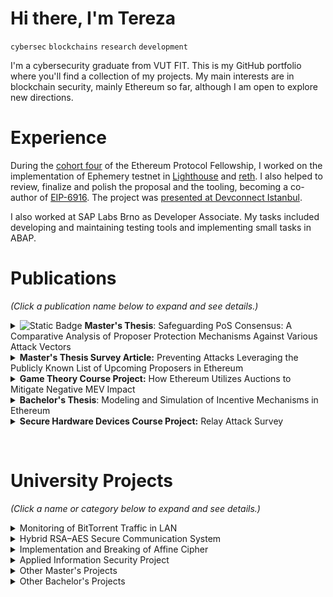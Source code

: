 # Hi there, I'm Tereza
`cybersec` `blockchains` `research` `development`

I'm a cybersecurity graduate from VUT FIT. This is my GitHub portfolio where you'll find a collection of my projects. My main interests are in blockchain security, mainly Ethereum so far, although I am open to explore new directions.

# Experience
During the [cohort four](https://github.com/eth-protocol-fellows/cohort-four) of the Ethereum Protocol Fellowship, I worked on the implementation of Ephemery testnet in [Lighthouse](https://github.com/terezaburianova/lighthouse) and [reth](https://github.com/terezaburianova/reth). I also helped to review, finalize and polish the proposal and the tooling, becoming a co-author of [EIP-6916](https://eips.ethereum.org/EIPS/eip-6916). The project was [presented at Devconnect Istanbul](https://streameth.org/65a90bf27932ebe436ba9348/watch?session=65b8f8cca5b2d09b88ec0f02).

I also worked at SAP Labs Brno as Developer Associate. My tasks included developing and maintaining testing tools and implementing small tasks in ABAP.

# Publications
*(Click a publication name below to expand and see details.)*
<details>
<summary>
<img alt="Static Badge" src="https://img.shields.io/badge/Featured-08872B">
<b>Master's Thesis</b>: 
Safeguarding PoS Consensus: A Comparative Analysis of Proposer Protection Mechanisms Against Various Attack Vectors
</summary>

- `English` `Rust`
- [Thesis](https://www.vut.cz/en/students/final-thesis/detail/164846) | [Implementation](https://github.com/terezaburianova/leader-election-sim)
- Presented at [Excel@FIT](https://excel.fit.vutbr.cz/sbornik/) and [ETHPrague](https://ethprague.com/schedule?talk=1207-poster-session)
- Dean's Award for Excellent Master's Thesis
- **Abstract:** The thesis deals with proposer protection mechanisms in the Ethereum Proof-of-Stake consensus. The aim is to introduce the principles and possible weaknesses of the consensus mechanism, identify and investigate potential attack vectors targeting proposers, evaluate various proposer protection mechanisms and further investigate two selected mechanisms, Whisk and homomorphic sortition, by simulating their behaviour under different circumstances. For this purpose, a simulation framework was designed and several scenarios were proposed to test the security effectiveness of the mechanisms during the attack. Measurements were conducted to estimate the computational demand of both mechanisms. Finally, the results were discussed, the feasibility of the mechanisms was determined and topics for future research and improvements were suggested.

</details>

<details><summary><b>Master's Thesis Survey Article:</b> Preventing Attacks Leveraging the Publicly Known List of Upcoming Proposers in Ethereum</summary>

- `English`
- [Article](https://github.com/terezaburianova/terezaburianova/blob/390d19e9a0acc3fd6d5e9e49d22d01e12ad403d4/publications/DP_survey.pdf)
- **Abstract:** In the Ethereum PoS, the block proposers are known in advance and it is possible to obtain their IP addresses. This can lead to attacks like DoS, which can have negative impact on the network. The paper provides an overview of proposed and researched measures. The measures implemented partially or completely on the consensus layer include SSLE, like Whisk or Swap-or-Not SSLE, which generally manipulate a set of validators to hide the proposer’s identity. These solutions are feasible based on the concluded research but are too complex. SnSLE,
including the solution implemented in Algorand and the proposal adapted to Ethereum, select several proposers and choose one of them after their proposals. The anonymity set in these cases corresponds to the validator set, but fork-choice complications are introduced. The proposal for Polkadot is partially implemented on the network layer. It utilizes a construct called ring-VRF, which combines VRF and SNARKs. A solution implemented solely on the network layer, utilizing Dandelion++ and RLN to add a private pre-network, has also been included. Network layer solutions have too high latency based on an existing analysis and also are susceptible to attacks. The last solution is the distributed validators technology, where the obligations of one validator are distributed among several nodes. This solution is complex but increases the costs and requires a new type of client. The paper further describes the principle of each method, their drawbacks and points of further research, the methods are also
briefly compared based on various properties.
</details>

<details>
<summary>
<b>Game Theory Course Project:</b> How Ethereum Utilizes Auctions to Mitigate Negative MEV Impact
</summary>

- `English`
- [Article](https://github.com/terezaburianova/terezaburianova/blob/38f0a98f03d3632e1cfc295fe191b01e3decdb3f/publications/THE.pdf)
- In Ethereum, MEV allows block proposers to increase their reward by ordering, including and excluding the transactions in the block. The profit gained from MEV can be significant. While MEV is an important part of many mechanisms, it can also have negative impact on the
consensus of PoS Ethereum. One of the mechanisms that has been proposed to mitigate these negative effects is the Proposer-Builder Separation (PBS). This project aims to generally describe the PBS mechanism and then take
a closer look at how the mechanism utilizes auctions. It describes the architecture of the PBS, analyses the blockspace auction of the MEV-Boost implementation and shortly introduces the Order Flow Auctions.
</details>

<details>
<summary>
<b>Bachelor's Thesis</b>:
Modeling and Simulation of Incentive Mechanisms in Ethereum
</summary>

- `English` `Jupyter Notebook`
- [Thesis](https://www.vut.cz/en/students/final-thesis/detail/145085) | [Implementation](https://github.com/terezaburianova/incentive-mechanism-analysis/)
- **Abstract:** The topic of this thesis is the Ethereum incentive mechanism, in particular the changes introduced in EIP-1559. The aim of the thesis is to investigate the behaviour and propose any potential improvements in case of discovered flaws. The previously used first price auction mechanism required users to choose the incentive arbitrarily, which led to overpaying and high fee volatility. These problems occurred mainly due to higher network utilization after the popularization of projects such as decentralized finance, NFT collections, and the metaverse. The new incentive mechanism introduced the variable block size, which can adapt to the current network usage. Base fee, a value that indicates the minimum fee needed to include the transaction in the block, is then calculated based on the utilization of the previous block, making the fees more predictable. Several simulation experiments were proposed to investigate the typical behaviour and possible weaknesses of the mechanism. Finally, a possible improvement was found, and future research was proposed. The goals of the thesis were achieved, and the results were presented in the thesis.
</details>

<details>
<summary>
<b>Secure Hardware Devices Course Project:</b> Relay Attack Survey
</summary>

- `English`
- [Article](https://github.com/terezaburianova/terezaburianova/blob/390d19e9a0acc3fd6d5e9e49d22d01e12ad403d4/publications/BZA.pdf)
- **Abstract:** This survey summarizes interesting research regarding relay attacks with focus on the most affected areas - Passive Keyless Entry and Start vehicles, contactless payments and NTLM. Implementations of the attack and possible countermeasures are presented, with one of the most universal measures being distance bounding protocols.
</details>

&nbsp;

# University Projects
*(Click a name or category below to expand and see details.)*
<details>
<summary>
Monitoring of BitTorrent Traffic in LAN
</summary>

- `English` `Python` `Networks` `Protocols`
- [Repository](https://github.com/terezaburianova/VUT-PDS) | [Protocol](https://github.com/terezaburianova/VUT-PDS/blob/562de0105c096a5dcb1f846b1ec08ec6b4db0b32/xburia28.pdf)
- In this project, the behaviour of protocols used in the BitTorrent architecture and communication was analysed and the findings were further described in detail. Methods for protocol detection were proposed and finally, the implementation of the chosen methods was presented.
</details>

<details>
<summary>
Hybrid RSA–AES Secure Communication System
</summary>

- `Python` `Cryptography` 
- [Repository](https://github.com/terezaburianova/VUT-KRY-AES-RSA/)
- This project implements a secure client–server messaging system where messages are encrypted with AES, the AES key is securely exchanged with RSA, and message integrity/authenticity is verified with RSA-signed hashes.
</details>

<details>
<summary>
Implementation and Breaking of Affine Cipher
</summary>

- `Czech` `C++` `Python` `Cryptography` `Frequency analysis`
- [Repository](https://github.com/terezaburianova/VUT-KRY-cipher-breaking) | [Documentation](https://github.com/terezaburianova/VUT-KRY-cipher-breaking/blob/f26b9c02d27db852dcc1ad3fce59a2f09f0836e3/doc.pdf)
- This project implements cryptanalysis tools for breaking and analyzing simple substitution ciphers, focusing on the Affine cipher. It provides functionality for encryption, decryption (with or without keys), and automated key recovery using frequency analysis, with special support for Czech language detection.
</details>

<details>
<summary>
Applied Information Security Project
</summary>

- `Czech` `Security`
- [Documentation](https://github.com/terezaburianova/terezaburianova/blob/da5666e1e2c190869840f70e4372ad8f18f39f9d/publications/BIS.pdf)
- An information security project based on a narrative case study that involved uncovering hidden data and solving cryptographic challenges. The project combined practical cryptography, secure communication, and investigative analysis to simulate a real-world security problem.
</details>



<details>
<summary>
Other Master's Projects
</summary>

- **Parallel and Distributed Algorithms**
  - `C++`
  - [Parallel Splitting Algorithm](https://github.com/terezaburianova/VUT-PRL-splitting/) | [K-Means algorithm](https://github.com/terezaburianova/VUT-PRL-Kmeans)
- **Functional and Logic Programming**
  - `Haskell` `Prolog`
  - [Decision Trees Classification and Training](https://github.com/terezaburianova/VUT-FLP-FP/) | [Hamiltonian Cycles](https://github.com/terezaburianova/VUT-FLP-LP/)
- **Computation Systems Architectures**
  - `C++`
  - [Parallelization](https://github.com/terezaburianova/VUT-AVS-paralelizace/) | [Vectorization](https://github.com/terezaburianova/VUT-AVS-vektorizace/)
- **Artificial Intelligence and Machine Learning**
  - `C++` `Python`
  - [Freecell](https://github.com/terezaburianova/VUT-SUI-freecell) | [Neural Networks](https://github.com/terezaburianova/VUT-SUI-neural)
- **Data Storage and Preparation**
  - `Jupyter Notebook` `Python` `Shell`
  - [Repository](https://github.com/terezaburianova/VUT-UPA)
</details>

<details>
<summary>
Other Bachelor's Projects
</summary>

- **Introduction to Programming Systems**
  - `C`
  - [Repository](https://github.com/terezaburianova/VUT-IZP)
- **Operating Systems**
  - `C`
  - [Repository](https://github.com/terezaburianova/VUT-IOS/tree/master/proj2)
- **Computer Communications and Networks**
  - `Python`
  - [Repository](https://github.com/terezaburianova/VUT-IPK/tree/main/proj1)
- **Network Applications and Network Administration**
  - `C++` `Lua`
  - [Repository](https://github.com/terezaburianova/VUT-ISA)
- **Signals and Systems**
  - `Jupyter Notebook`
  - [Repository](https://github.com/terezaburianova/VUT-ISS/)
- **Principles of Programming Languages**
  - `Python` `PHP`
  - [Repository](https://github.com/terezaburianova/VUT-IPP/)
- **Database Systems**
  - `SQL`
  - [Repository](https://github.com/terezaburianova/VUT-IDS)
</details>
